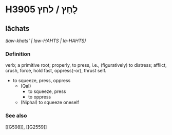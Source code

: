 # H3905 לָחַץ / לחץ

## lâchats

_(law-khats' | law-HAHTS | la-HAHTS)_

### Definition

verb; a primitive root; properly, to press, i.e., (figuratively) to distress; afflict, crush, force, hold fast, oppress(-or), thrust self.

- to squeeze, press, oppress
    - (Qal)
        - to squeeze, press
        - to oppress
    - (Niphal) to squeeze oneself
### See also

[[G598]], [[G2559]]

